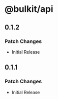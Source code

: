 # @bulkit/api

## 0.1.2

### Patch Changes

- Initial Release

## 0.1.1

### Patch Changes

- Initial Release
